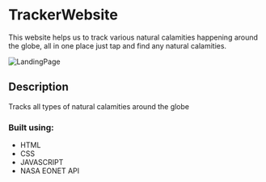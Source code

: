 # TrackerWebsite

This website helps us to track various natural calamities happening around the globe, all in one place just tap and find any natural calamities.

![LandingPage](https://user-images.githubusercontent.com/63924604/189479850-2835853a-9e31-4e62-b9a9-673a47762ce6.png)

## Description

Tracks all types of natural calamities around the globe

### Built using:
* HTML
* CSS
* JAVASCRIPT
* NASA EONET API
